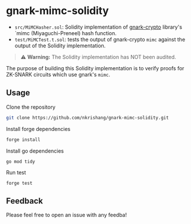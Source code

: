 # gnark-mimc-solidity

- `src/MiMCHasher.sol`: Solidity implementation of [gnark-crypto](https://github.com/Consensys/gnark-crypto/) library's `mimc (Miyaguchi-Preneel) hash function.
- `test/MiMCTest.t.sol`: tests the output of gnark-crypto `mimc` against the output of the Solidity implementation.

> ⚠️ **Warning:** The Solidity implementation has NOT been audited.

The purpose of building this Solidity implementation is to verify proofs for ZK-SNARK circuits which use gnark's `mimc`.

## Usage

Clone the repository

```bash
git clone https://github.com/nkrishang/gnark-mimc-solidity.git
```

Install forge dependencies

```bash
forge install
```

Install go dependencies

```
go mod tidy
```

Run test

```
forge test
```

## Feedback

Please feel free to open an issue with any feedba!

